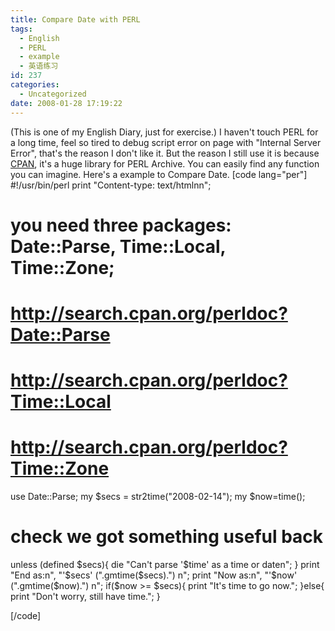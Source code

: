 ```yaml
---
title: Compare Date with PERL
tags:
  - English
  - PERL
  - example
  - 英语练习
id: 237
categories:
  - Uncategorized
date: 2008-01-28 17:19:22
---
```


(This is one of my English Diary, just for exercise.)
I haven't touch PERL for a long time, feel so tired to debug script error on page with "Internal Server Error", that's the reason I don't like it. But the reason I still use it is because [CPAN](http://search.cpan.org/), it's a huge library for PERL Archive. You can easily find any function you can imagine. Here's a example to Compare Date.
[code lang="per"]
#!/usr/bin/perl
print "Content-type: text/htmlnn";

# you need three packages: Date::Parse, Time::Local, Time::Zone;
# http://search.cpan.org/perldoc?Date::Parse
# http://search.cpan.org/perldoc?Time::Local
# http://search.cpan.org/perldoc?Time::Zone
use Date::Parse;
my $secs = str2time("2008-02-14");
my $now=time();
# check we got something useful back
unless (defined $secs){
die "Can't parse '$time' as a time or daten";
}
print "End as:n", "'$secs' (".gmtime($secs).")
n";
print "Now as:n", "'$now' (".gmtime($now).")
n";
if($now &gt;= $secs){
print "It's time to go now.";
}else{
print "Don't worry, still have time.";
}

[/code]